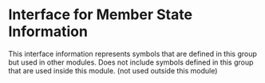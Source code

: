 
# Interface for Member State Information
This interface information represents symbols that are defined in this group but used in other modules.  Does not include symbols defined in this group that are used inside this module.
(not used outside this module)
